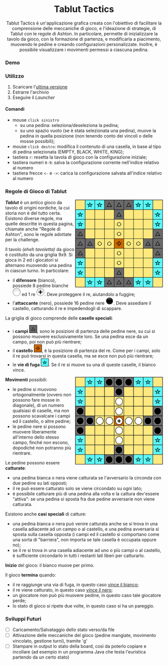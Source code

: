 <h1 align="center">Tablut Tactics</h1>

<div align="center">
  Tablut Tactics è un'applicazione grafica creata con l'obiettivo di facilitare la comprensione delle meccaniche di gioco, e l'ideazione di strategie, di Tablut con le regole di Ashton.
  In particolare, permette di inizializzare la tavolo da gioco, con la formazione di partenza, e modificarla a piacimento, muovendo le pedine e creando configurazioni personalizzate.
  Inoltre, è possibile visualizzare i movimenti permessi a ciascuna pedina.
</div>
  
### Demo

### Utilizzo
1. Scaricare l'[ultima versione](https://github.com/mikyll/TablutTactics/releases/latest)
2. Estrarre l'archivio
3. Eseguire il *Launcher*

#### Comandi
- mouse `click sinistro`
  - su una pedina: seleziona/deseleziona la pedina;
  - su uno spazio vuoto (se è stata selezionata una pedina), muove la pedina in quella posizione (non tenendo conto dei vincoli o delle mosse possibili);
- mouse `click destro`: modifica il contenuto di una casella, in base al tipo di pedina selezionata (EMPTY, BLACK, WHITE, KING);
- tastiera `r`: resetta la tavola di gioco con la configurazione iniziale;
- tastiera numeri `0-9`: salva la configurazione corrente nell'indice relativo al numero
- tastiera frecce `<-` e `->`: carica la configurazione salvata all'indice relativo al numero

### Regole di Gioco di Tablut
<img align="right" width="280" height="280" src="https://github.com/mikyll/TablutTactics/blob/main/Tablut/gfx/boardBase.png">

**_Tablut_** è un antico gioco da tavolo di origini nordiche, la cui storia non è del tutto certa.
Esistono diverse regole, ma quelle descritte in questa pagina, chiamate anche "Regole di Ashton", sono le regole adottate per la challenge.

Il tavolo *(eheh tavoletta)* da gioco è costituito da una griglia 9x9. Si gioca in 2 ed i giocatori si alternano muovendo una pedina in ciascun turno. In particolare:
- il **difensore** (bianco), possiede 8 pedine bianche <img width="25" src="https://github.com/Gionnino9000/Gionnino9000/blob/main/Tablut/src/it/unibo/ai/didattica/competition/tablut/gui/resources/White.png"/>
ed 1 re <img width="25" src="https://github.com/Gionnino9000/Gionnino9000/blob/main/Tablut/src/it/unibo/ai/didattica/competition/tablut/gui/resources/ImmagineRe.png"/>.
Deve proteggere il re, aiutandolo a fuggire;
- l'**attaccante** (nero), possiede 16 pedine nere <img width="25" src="https://github.com/Gionnino9000/Gionnino9000/blob/main/Tablut/src/it/unibo/ai/didattica/competition/tablut/gui/resources/Black2.png"/>.
Deve assediare il castello, catturando il re e impedendogli di scappare.

La griglia di gioco comprende delle **caselle speciali**:
- i **campi** <img width="25" src="https://github.com/Gionnino9000/Gionnino9000/blob/main/Tablut/src/it/unibo/ai/didattica/competition/tablut/gui/resources/camp.png"/>, 
sono le posizioni di partenza delle pedine nere, su cui si possono muovere esclusivamente loro. Se una pedina esce da un campo, poi non può più rientrare;
- il **castello** <img width="25" src="https://github.com/Gionnino9000/Gionnino9000/blob/main/Tablut/src/it/unibo/ai/didattica/competition/tablut/gui/resources/castle.png"/>,
è la posizione di partenza del re. Come per i campi, solo il re può trovarsi in questa casella, ma se esce non può più rientrare;
- le **vie di fuga** <img width="25" src="https://github.com/Gionnino9000/Gionnino9000/blob/main/Tablut/src/it/unibo/ai/didattica/competition/tablut/gui/resources/escape.png"/>.
Se il re si muove su una di queste caselle, il bianco vince.

<img align="right" width="280" height="280" src="https://github.com/mikyll/TablutTactics/blob/main/Tablut/gfx/board_initial_state.png">

**Movimenti** possibili:
- le pedine si muovono ortogonalmente (ovvero non possono fare mosse in diagonale), di un numero qualsiasi di caselle, ma non possono scavalcare i campi ed il castello, o altre pedine;
- le pedine nere si possono muovere liberamente all'interno dello stesso campo, finché non escono, dopodiché non potranno più rientrare.

Le pedine possono essere **catturate**:
- una pedina bianca o nera viene catturata se l'avversario la circonda con due pedine su lati opposti;
- il re può essere catturato solo se viene circondato su ogni lato;
- è possibile catturare più di una pedina alla volta e la cattura dev'essere "attiva": se una pedina si sposta fra due pedine avversarie non viene catturata.

Esistono anche **casi speciali** di catture:
- una pedina bianca o nera può venire catturata anche se si trova in una casella adiacente ad un campo o al castello, e una pedina avversaria si sposta sulla casella opposta 
(i campi ed il castello si comportano come una sorta di "barriera", non importa se tale casella è occupata oppure no);
- se il re si trova in una casella adiacente ad uno o più campi o al castello, è sufficiente circondarlo in tutti i restanti lati liberi per catturarlo.

**Inizio** del gioco: il bianco muove per primo.

Il gioco **termina** quando:
- il re raggiunge una via di fuga, in questo caso <ins>vince il bianco</ins>;
- il re viene catturato, in questo caso <ins>vince il nero</ins>;
- un giocatore non può più muovere pedine, in questo caso tale giocatore perde;
- lo stato di gioco si ripete due volte, in questo caso si ha un pareggio.

### Sviluppi Futuri
- [ ] Caricamento/Salvataggio dello stato verso/da file
- [ ] Attivazione delle meccaniche del gioco (pedine mangiate, movimento vincolato, gestione turni), tramite 'g'
- [ ] Stampare in output lo stato della board, così da poterlo copiare e incollare (ad esempio in un programma Java che testa l'euristica partendo da un certo stato)
